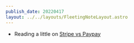```yaml
---
publish_date: 20220417    
layout: ../../layouts/FleetingNoteLayout.astro
---
```

- Reading a little on [Stripe vs Paypay](https://zapier.com/blog/stripe-vs-paypal/)
